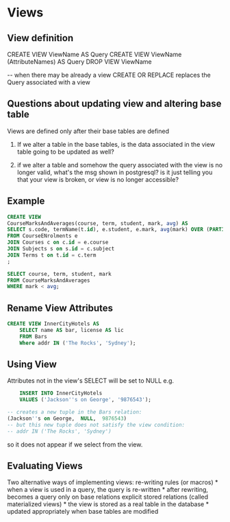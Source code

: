# Views

## View definition

CREATE VIEW ViewName AS Query
CREATE VIEW ViewName (AttributeNames) AS Query
DROP VIEW ViewName

-- when there may be already a view
CREATE OR REPLACE replaces the Query associated with a view

## Questions about updating view and altering base table
Views are defined only after their base tables are defined
1. If we alter a table in the base tables, is the data associated in the view table going to be updated as well?

2. if we alter a table and somehow the query associated with the view is no longer valid, what's the msg shown in postgresql? is it just telling you that your view is broken, or view is no longer accessible?


## Example
```sql
CREATE VIEW
CourseMarksAndAverages(course, term, student, mark, avg) AS
SELECT s.code, termName(t.id), e.student, e.mark, avg(mark) OVER (PARTITION BY course)
FROM CourseENrolments e
JOIN Courses c on c.id = e.course
JOIN Subjects s on s.id = c.subject
JOIN Terms t on t.id = c.term
;

SELECT course, term, student, mark
FROM CourseMarksAndAverages
WHERE mark < avg;
```

## Rename View Attributes
```sql
CREATE VIEW InnerCityHotels AS
	SELECT name AS bar, license AS lic
	FROM Bars
	Where addr IN ('The Rocks', 'Sydney');
```

## Using View
Attributes not in the view's SELECT will be set to NULL
e.g.
```sql
	INSERT INTO InnerCityHotels
	VALUES ('Jackson''s on George', '9876543');

-- creates a new tuple in the Bars relation:
(Jackson''s on George,  NULL,  9876543)
-- but this new tuple does not satisfy the view condition:
-- addr IN ('The Rocks', 'Sydney')
```
so it does not appear if we select from the view.

## Evaluating Views
Two alternative ways of implementing views:
re-writing rules (or macros)
	* when a view is used in a query, the query is re-written
	* after rewriting, becomes a query only on base relations
explicit stored relations (called materialized views)
	* the view is stored as a real table in the database
	* updated appropriately when base tables are modified